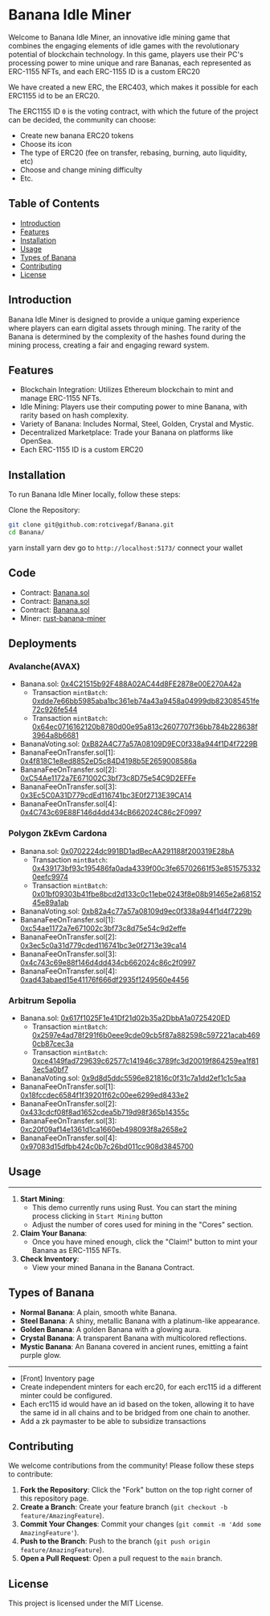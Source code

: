 # Banana Idle Miner

Welcome to Banana Idle Miner, an innovative idle mining game that combines the engaging elements of idle games with the revolutionary potential of blockchain technology. In this game, players use their PC's processing power to mine unique and rare Bananas, each represented as ERC-1155 NFTs, and each ERC-1155 ID is a custom ERC20

We have created a new ERC, the ERC403, which makes it possible for each ERC1155 id to be an ERC20.

The ERC1155 ID `0` is the voting contract, with which the future of the project can be decided, the community can choose:
- Create new banana ERC20 tokens 
- Choose its icon
- The type of ERC20 (fee on transfer, rebasing, burning, auto liquidity, etc)
- Choose and change mining difficulty
- Etc.

## Table of Contents

- [Introduction](#introduction)
- [Features](#features)
- [Installation](#installation)
- [Usage](#usage)
- [Types of Banana](#types-of-Banana)
- [Contributing](#contributing)
- [License](#license)

## Introduction

Banana Idle Miner is designed to provide a unique gaming experience where players can earn digital assets through mining. The rarity of the Banana is determined by the complexity of the hashes found during the mining process, creating a fair and engaging reward system.

## Features

- Blockchain Integration: Utilizes Ethereum blockchain to mint and manage ERC-1155 NFTs.
- Idle Mining: Players use their computing power to mine Banana, with rarity based on hash complexity.
- Variety of Banana: Includes Normal, Steel, Golden, Crystal and Mystic.
- Decentralized Marketplace: Trade your Banana on platforms like OpenSea.
- Each ERC-1155 ID is a custom ERC20

## Installation

To run Banana Idle Miner locally, follow these steps:

Clone the Repository:
```bash
git clone git@github.com:rotcivegaf/Banana.git
cd Banana/
```

yarn install
yarn dev
go to `http://localhost:5173/`
connect your wallet


## Code

- Contract: [Banana.sol](https://github.com/rotcivegaf/Banana/blob/master/contracts/src/Banana.sol)
- Contract: [Banana.sol](https://github.com/rotcivegaf/Banana/blob/master/contracts/src/Banana.sol)
- Contract: [Banana.sol](https://github.com/rotcivegaf/Banana/blob/master/contracts/src/Banana.sol)
- Miner: [rust-banana-miner](https://github.com/rotcivegaf/Banana/tree/master/front/rust-banana-miner)


## Deployments

### Avalanche(AVAX)

- Banana.sol: [0x4C21515b92F488A02AC44d8FE2878e00E270A42a](https://subnets-test.avax.network/c-chain/address/0x4C21515b92F488A02AC44d8FE2878e00E270A42a)
    - Transaction `mintBatch`: [0xdde7e66bb5985aba1bc361eb74a43a9458a04999db823085451fe72c926fe544](https://testnet.snowtrace.io/tx/0xdde7e66bb5985aba1bc361eb74a43a9458a04999db823085451fe72c926fe544?chainid=43113)
    - Transaction `mintBatch`: [0x64ec0716162120b8780d00e95a813c2607707f36bb784b228638f3964a8b6681](https://testnet.snowtrace.io/tx/0x64ec0716162120b8780d00e95a813c2607707f36bb784b228638f3964a8b6681?chainid=43113)
- BananaVoting.sol: [0xB82A4C77a57A08109D9EC0f338a944f1D4f7229B](https://subnets-test.avax.network/c-chain/address/0xB82A4C77a57A08109D9EC0f338a944f1D4f7229B)
- BananaFeeOnTransfer.sol[1]: [0x4f818C1e8ed8852eD5c84D4198b5E2659008586a](https://subnets-test.avax.network/c-chain/address/0x4f818C1e8ed8852eD5c84D4198b5E2659008586a)
- BananaFeeOnTransfer.sol[2]: [0xC54Ae1172a7E671002C3bf73c8D75e54C9D2EFFe](https://subnets-test.avax.network/c-chain/address/0xC54Ae1172a7E671002C3bf73c8D75e54C9D2EFFe)
- BananaFeeOnTransfer.sol[3]: [0x3Ec5C0A31D779cdEd116741bc3E0f2713E39CA14](https://subnets-test.avax.network/c-chain/address/0x3Ec5C0A31D779cdEd116741bc3E0f2713E39CA14)
- BananaFeeOnTransfer.sol[4]: [0x4C743c69E88F146d4dd434cB662024C86c2F0997](https://subnets-test.avax.network/c-chain/address/0x4C743c69E88F146d4dd434cB662024C86c2F0997)


### Polygon ZkEvm Cardona

- Banana.sol: [0x0702224dc991BD1adBecAA291188f200319E28bA](https://cardona-zkevm.polygonscan.com/address/0x0702224dc991bd1adbecaa291188f200319e28ba#code)
    - Transaction `mintBatch`: [0x439173bf93c195486fa0ada4339f00c3fe65702661f53e8515753320eefc9974](https://cardona-zkevm.polygonscan.com/tx/0x439173bf93c195486fa0ada4339f00c3fe65702661f53e8515753320eefc9974)
    - Transaction `mintBatch`: [0x01bf09303b41fbe8bcd2d133c0c11ebe0243f8e08b91465e2a6815245e89a1ab](https://cardona-zkevm.polygonscan.com/tx/0x01bf09303b41fbe8bcd2d133c0c11ebe0243f8e08b91465e2a6815245e89a1ab)
- BananaVoting.sol: [0xb82a4c77a57a08109d9ec0f338a944f1d4f7229b](https://cardona-zkevm.polygonscan.com/address/0xb82a4c77a57a08109d9ec0f338a944f1d4f7229b#code)
- BananaFeeOnTransfer.sol[1]: [0xc54ae1172a7e671002c3bf73c8d75e54c9d2effe](https://cardona-zkevm.polygonscan.com/address/0xc54ae1172a7e671002c3bf73c8d75e54c9d2effe#code)
- BananaFeeOnTransfer.sol[2]: [0x3ec5c0a31d779cded116741bc3e0f2713e39ca14](https://cardona-zkevm.polygonscan.com/address/0x3ec5c0a31d779cded116741bc3e0f2713e39ca14#code)
- BananaFeeOnTransfer.sol[3]: [0x4c743c69e88f146d4dd434cb662024c86c2f0997](https://cardona-zkevm.polygonscan.com/address/0x4c743c69e88f146d4dd434cb662024c86c2f0997#code)
- BananaFeeOnTransfer.sol[4]: [0xad43abaed15e41176f666df2935f1249560e4456](https://cardona-zkevm.polygonscan.com/address/0xad43abaed15e41176f666df2935f1249560e4456#code)


### Arbitrum Sepolia

- Banana.sol: [0x617f1025F1e41Df21d02b35a2DbbA1a0725420ED](https://sepolia.arbiscan.io/address/0x617f1025F1e41Df21d02b35a2DbbA1a0725420ED#code)
    - Transaction `mintBatch`: [0x2597e4ad78f291f6b0eee9cde09cb5f87a882598c597221acab4690cb87cec3a](https://sepolia.arbiscan.io/tx/0x2597e4ad78f291f6b0eee9cde09cb5f87a882598c597221acab4690cb87cec3a)
    - Transaction `mintBatch`: [0xce4149fad729639c62577c141946c3789fc3d20019f864259ea1f813ec5a0bf7](https://sepolia.arbiscan.io/tx/0xce4149fad729639c62577c141946c3789fc3d20019f864259ea1f813ec5a0bf7)
- BananaVoting.sol: [0x9d8d5ddc5596e821816c0f31c7a1dd2ef1c1c5aa](https://sepolia.arbiscan.io/address/0x9d8d5ddc5596e821816c0f31c7a1dd2ef1c1c5aa#code)
- BananaFeeOnTransfer.sol[1]: [0x18fccdec6584f1f39201f62c00ee6299ed8433e2](https://sepolia.arbiscan.io/address/0x18fccdec6584f1f39201f62c00ee6299ed8433e2#code)
- BananaFeeOnTransfer.sol[2]: [0x433cdcf08f8ad1652cdea5b719d98f365b14355c](https://sepolia.arbiscan.io/address/0x433cdcf08f8ad1652cdea5b719d98f365b14355c#code)
- BananaFeeOnTransfer.sol[3]: [0xc20f09af14e1361d1ca1660eb498093f8a2658e2](https://sepolia.arbiscan.io/address/0xc20f09af14e1361d1ca1660eb498093f8a2658e2#code)
- BananaFeeOnTransfer.sol[4]: [0x97083d15dfbb424c0b7c26bd011cc908d3845700](https://sepolia.arbiscan.io/address/0x97083d15dfbb424c0b7c26bd011cc908d3845700#code)


## Usage
-----

1.  **Start Mining**:
    - This demo currently runs using Rust. You can start the mining process clicking in `Start Mining` button
    -   Adjust the number of cores used for mining in the "Cores" section.
2.  **Claim Your Banana**:
    -   Once you have mined enough, click the "Claim!" button to mint your Banana as ERC-1155 NFTs.
3.  **Check Inventory**:
    -   View your mined Banana in the Banana Contract.

Types of Banana
-------------

-   **Normal Banana**: A plain, smooth white Banana.
-   **Steel Banana**: A shiny, metallic Banana with a platinum-like appearance.
-   **Golden Banana**: A golden Banana with a glowing aura.
-   **Crystal Banana**: A transparent Banana with multicolored reflections.
-   **Mystic Banana**: An Banana covered in ancient runes, emitting a faint purple glow.


------------

- [Front] Inventory page
- Create independent minters for each erc20, for each erc115 id a different minter could be configured.
- Each erc115 id would have an id based on the token, allowing it to have the same id in all chains and to be bridged from one chain to another.
- Add a zk paymaster to be able to subsidize transactions

Contributing
------------

We welcome contributions from the community! Please follow these steps to contribute:

1.  **Fork the Repository**: Click the "Fork" button on the top right corner of this repository page.
2.  **Create a Branch**: Create your feature branch (`git checkout -b feature/AmazingFeature`).
3.  **Commit Your Changes**: Commit your changes (`git commit -m 'Add some AmazingFeature'`).
4.  **Push to the Branch**: Push to the branch (`git push origin feature/AmazingFeature`).
5.  **Open a Pull Request**: Open a pull request to the `main` branch.

License
-------

This project is licensed under the MIT License.